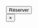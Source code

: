 <!-- Bouton Réserver -->
<div class="text-center mt-8">
  <button onclick="openCalendarBlom()" class="bg-red-500 text-white px-6 py-3 rounded-lg shadow hover:bg-red-600">
    Réserver
  </button>
</div>

<!-- Modal Calendrier BLOM -->
<div id="calendarModalBlom" class="hidden fixed inset-0 bg-black bg-opacity-50 items-center justify-center z-50">
  <div class="bg-white rounded-lg shadow-lg p-4 w-11/12 max-w-3xl relative">
    <button onclick="closeCalendarBlom()" class="absolute top-2 right-2 text-gray-600 hover:text-black">&times;</button>
    <div id="calendar-blom"></div>
  </div>
</div>

<!-- FullCalendar CSS & JS -->
<link href="https://cdn.jsdelivr.net/npm/fullcalendar@6.1.11/index.global.min.css" rel="stylesheet">
<script src="https://cdn.jsdelivr.net/npm/fullcalendar@6.1.11/index.global.min.js"></script>

<script>
  let calendarInitializedBlom = false;

  function openCalendarBlom() {
    const modal = document.getElementById("calendarModalBlom");
    modal.classList.remove("hidden");
    modal.classList.add("flex");

    if (!calendarInitializedBlom) {
      const calendarEl = document.getElementById("calendar-blom");

      const calendar = new FullCalendar.Calendar(calendarEl, {
        initialView: 'dayGridMonth',
        locale: 'fr',
        height: "auto",
        contentHeight: 500,
        aspectRatio: 1.35,
        headerToolbar: {
          left: 'prev,next today',
          center: 'title',
          right: ''
        },
        events: [
          { title: 'Réservé', start: '2025-09-05', end: '2025-09-07', allDay: true },
          { title: 'Réservé', start: '2025-09-15', end: '2025-09-17', allDay: true },
          { title: 'Réservé', start: '2025-09-25', allDay: true }
        ],
        eventDisplay: 'background',
        eventColor: '#ff4d4d'
      });

      calendar.render();
      calendarInitializedBlom = true;
    }
  }

  function closeCalendarBlom() {
    const modal = document.getElementById("calendarModalBlom");
    modal.classList.add("hidden");
    modal.classList.remove("flex");
  }
</script>
